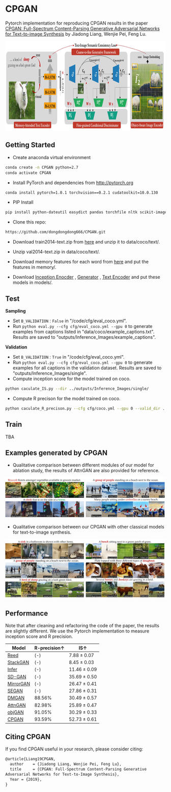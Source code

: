 # CPGAN
Pytorch implementation for reproducing CPGAN results in the paper [CPGAN: Full-Spectrum Content-Parsing Generative Adversarial Networks for Text-to-image Synthesis](https://arxiv.org/abs/1912.08562) by Jiadong Liang, Wenjie Pei, Feng Lu.

<img src="model_structure.jpg" width="900px" height="280px"/>

## Getting Started

- Create  anaconda virtual environment

```bash
conda create -n CPGAN python=2.7
conda activate CPGAN
```

- Install PyTorch and dependencies from http://pytorch.org

```bash
conda install pytorch=1.0.1 torchvision==0.2.1 cudatoolkit=10.0.130
```
- PIP Install

```bash
pip install python-dateutil easydict pandas torchfile nltk scikit-image h5py pyyaml
```

- Clone this repo:

```bash
https://github.com/dongdongdong666/CPGAN.git
```
- Download train2014-text.zip from [here](https://drive.google.com/file/d/1UBgUHYWSmDD1Gnja2K7ZCVuQTLR89PAf/view?usp=sharing) and unzip it to data/coco/text/.

- Unzip val2014-text.zip in data/coco/text/.

- Download memory features for each word from [here](https://drive.google.com/file/d/145fBRWbqTdQUFFtoOwGhA9TW_ZVLeZVx/view?usp=sharing) and put the features in memory/.

- Download [Inception Enocder](https://drive.google.com/file/d/1i3TW5mOsXaqZqzfSeHIBzuxb6CL4BjvO/view?usp=sharing) , [Generator](https://drive.google.com/file/d/1nirpy1jI5_sh_b_Mnbw-I3SSI7K-5UE_/view?usp=sharing) , [Text Encoder](https://drive.google.com/file/d/1JO7NQM4JOHRoABxUqMYEQPDvs_w2lTJ8/view?usp=sharing) and put these models in models/.

## Test

**Sampling**
- Set `B_VALIDATION：False` in "/code/cfg/eval_coco.yml".
- Run `python eval.py --cfg cfg/eval_coco.yml --gpu 0` to generate examples from captions listed in "data/coco/example_captions.txt".  Results are saved to "outputs/Inference_Images/example_captions". 

**Validation**
- Set `B_VALIDATION：True` in "/code/cfg/eval_coco.yml".
- Run `python eval.py --cfg cfg/eval_coco.yml --gpu 0` to generate examples for all captions in the validation dataset. Results are saved to "outputs/Inference_Images/single". 
- Compute inception score for the model trained on coco.  
```bash
python caculate_IS.py --dir ../outputs/Inference_Images/single/
```
- Compute R precison for the model trained on coco.  
```bash
python caculate_R_precison.py --cfg cfg/coco.yml --gpu 0 --valid_dir ../outputs/Inference_Images/single/
```
## Train

TBA

## Examples generated by CPGAN

- Qualitative comparison between different modules of our model for ablation study, the results of AttnGAN are also provided for
reference.

<img src="VIS_Each_model.jpg"/>

- Qualitative comparison between our CPGAN with other classical models for text-to-image synthesis.

<img src="VIS_Previous.jpg"/>

## Performance

Note that after cleaning and refactoring the code of the paper, the results are slightly different. We use the Pytorch implementation to measure inception score and R precision.

|Model |R-precision↑  |IS↑  |
|----|-----| -----|
| [Reed](https://arxiv.org/abs/1605.05396) | (-)| 7.88 ± 0.07|
| [StackGAN](https://arxiv.org/abs/1612.03242) | (-)| 8.45 ± 0.03|
| [Infer](https://arxiv.org/abs/1801.05091) | (-) | 11.46 ± 0.09|
| [SD-GAN](https://arxiv.org/abs/1904.01480) | (-)| 35.69 ± 0.50 | 
| [MirrorGAN](https://arxiv.org/abs/1903.05854) | (-)| 26.47 ± 0.41 |
| [SEGAN](http://openaccess.thecvf.com/content_ICCV_2019/papers/Tan_Semantics-Enhanced_Adversarial_Nets_for_Text-to-Image_Synthesis_ICCV_2019_paper.pdf) | (-)| 27.86 ± 0.31|
| [DMGAN](https://arxiv.org/abs/1904.01310) | 88.56%| 30.49 ± 0.57|
| [AttnGAN](https://arxiv.org/abs/1711.10485) | 82.98%| 25.89 ± 0.47|
| [objGAN](https://arxiv.org/abs/1902.10740) | 91.05%| 30.29 ± 0.33|
| [CPGAN](https://arxiv.org/abs/1912.08562) | 93.59%| 52.73 ± 0.61|

## Citing CPGAN
If you find CPGAN useful in your research, please consider citing:

```
@article{Liang19CPGAN,
  author    = {Jiadong Liang, Wenjie Pei, Feng Lu},
  title     = {CPGAN: Full-Spectrum Content-Parsing Generative Adversarial Networks for Text-to-Image Synthesis},
  Year = {2019},
}
```
